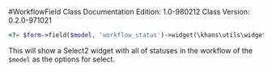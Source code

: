 #WorkflowField Class
Documentation Edition: 1.0-980212
Class Version: 0.2.0-971021

```php
<?= $form->field($model, 'workflow_status')->widget(\khans\utils\widgets\WorkflowField::class, []) ?>
```
This will show a Select2 widget with all of statuses in the workflow of the `$model` as the options for select.